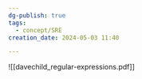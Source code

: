 ```yaml
---
dg-publish: true
tags:
  - concept/SRE
creation_date: 2024-05-03 11:40

---
```


![[davechild_regular-expressions.pdf]]